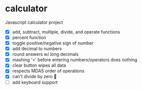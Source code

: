 # calculator
Javascript calculator project

- [x] add, subtract, multiple, divide, and operate functions
- [x] percent function
- [x] toggle positive/negative sign of number
- [x] add decimal to numbers
- [x] round answers w/ long decimals
- [x] mashing '=' before entering numbers/operators does nothing
- [x] clear button wipes all data
- [x] respects MDAS order of operations
- [x] can't divide by zero :no_good:
- [ ] add keyboard support